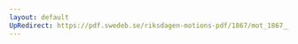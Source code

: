 ```yaml
---
layout: default
UpRedirect: https://pdf.swedeb.se/riksdagen-motions-pdf/1867/mot_1867__ak__00283/mot_1867__ak__00283_005.pdf
---
```

